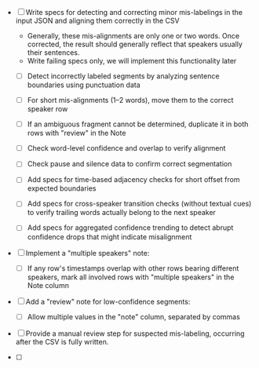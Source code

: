 
- [ ] Write specs for detecting and correcting minor mis-labelings in the input JSON and aligning them correctly in the CSV
  - Generally, these mis-alignments are only one or two words. Once corrected, the result should generally reflect that
    speakers usually their sentences.
  - Write failing specs only, we will implement this functionality later
  - [ ] Detect incorrectly labeled segments by analyzing sentence boundaries using punctuation data
  - [ ] For short mis-alignments (1–2 words), move them to the correct speaker row
  - [ ] If an ambiguous fragment cannot be determined, duplicate it in both rows with "review" in the Note
  - [ ] Check word-level confidence and overlap to verify alignment
  - [ ] Check pause and silence data to confirm correct segmentation

  - [ ] Add specs for time-based adjacency checks for short offset from expected boundaries
  - [ ] Add specs for cross-speaker transition checks (without textual cues) to verify trailing words actually belong to the next speaker
  - [ ] Add specs for aggregated confidence trending to detect abrupt confidence drops that might indicate misalignment

- [ ] Implement a "multiple speakers" note:
  - [ ] If any row's timestamps overlap with other rows bearing different speakers, mark all involved rows with "multiple speakers" in the Note column

- [ ] Add a "review" note for low-confidence segments:
  - [ ] Allow multiple values in the "note" column, separated by commas

- [ ] Provide a manual review step for suspected mis-labeling, occurring after the CSV is fully written.

- [ ] 
